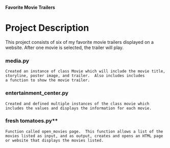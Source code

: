 **Favorite Movie Trailers**

# Project Description 
This project consists of six of my favorite movie trailers displayed on a website.  After one movie is selected, the trailer will play.  

### media.py
    Created an instance of class Movie which will include the movie title, storyline, poster image, and trailer.  Also includes includes 
    a function to show the movie trailer. 

### entertainment_center.py
    Created and defined multiple instances of the class movie which 
    includes the values and displays the information for each movie. 

### fresh tomatoes.py**
    Function called open_movies page.  This function allows a list of the movies listed as input, and as output, creates and opens an HTML page 
    or website that displays the movies listed. 
